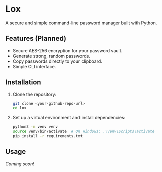 # Lox

A secure and simple command-line password manager built with Python.

## Features (Planned)

*   Secure AES-256 encryption for your password vault.
*   Generate strong, random passwords.
*   Copy passwords directly to your clipboard.
*   Simple CLI interface.

## Installation

1.  Clone the repository:
    ```bash
    git clone <your-github-repo-url>
    cd lox
    ```

2.  Set up a virtual environment and install dependencies:
    ```bash
    python3 -m venv venv
    source venv/bin/activate  # On Windows: .\venv\Scripts\activate
    pip install -r requirements.txt
    ```

## Usage

*Coming soon!*
